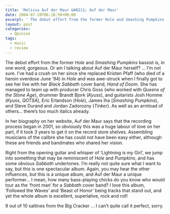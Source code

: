 ```yaml
---
title: 'Melissa Auf der Maur &#8211; Auf der Maur'
date: 2004-07-20T06:18:59+00:00
excerpt: ' The debut effort from the former Hole and Smashing Pumpkins bassist is, in one word, gorgeous.'
layout: post
categories:
  - Opinion
tags:
  - music
  - review
---
```

The debut effort from the former _Hole_ and _Smashing Pumpkins_ bassist is, in one word, gorgeous. Or am I talking about Auf der Maur herself? &#8230; I&#8217;m not sure. I&#8217;ve had a crush on her since she replaced Kristen Pfaff (who died of a heroin overdose June &#8217;94) in _Hole_ and was awe-struck when I finally got to see her live with her _Black Sabbath_ cover band, _Hand of Doom_. She has managed to team up with producer Chris Goss (who worked with _Queens of the Stone Age_), drummer Brandt Bjork (_Kyuss_), and guitarists Josh Homme (_Kyuss_, _QOTSA_), Eric Erlandson (_Hole_), James Iha (_Smashing Pumpkins_), and Steve Durand and Jordan Zadorozny (_Tinker_). As well as an armload of others&#8230; there&#8217;s too much italics already.

In her biography on her website, Auf der Maur says that the recording process began in 2001, so obviously this was a huge labour of love on her part, if it took 3 years to get it on the record store shelves. Assembling musicians of the calibre she has could not have been easy either, although these are friends and bandmates who shared her vision.

Right from the opening guitar and whisper of &#8216;Lightning is my Girl&#8217;, we jump into something that may be reminiscent of _Hole_ and _Pumpkins_, and has some obvious _Sabbath_ undertones. I&#8217;m really not quite sure what I want to say, but this is one spectacular album. Again, you may hear the other influences, but this is a unique album, and Auf der Maur a unique performer&#8230; I mean, how many bass-playing chicks do you know who would tour as the &#8216;front man&#8217; for a _Sabbath_ cover band? I love this album, &#8216;Followed the Waves&#8217; and &#8216;Beast of Honor&#8217; being tracks that stand out, and yet the whole album is excellent, superlative, rock and roll!

9 out of 10 saltines from the Big Cracker &#8230; I can&#8217;t quite call it perfect, sorry.